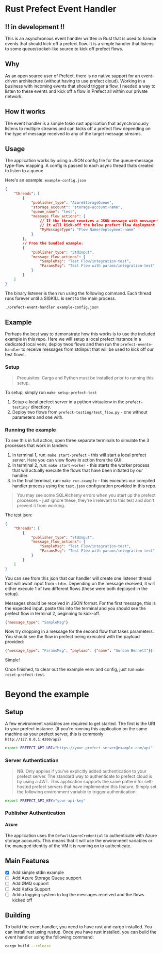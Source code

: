 # Rust Prefect Event Handler
## !! in development !!
This is an asynchronous event handler written in Rust that is used to handle events that should kick-off a prefect flow. It is a simple handler that listens to some queue/socket-like source to kick off prefect flows.

## Why
As an open source user of Prefect, there is no native support for an event-driven architecture (without having to use prefect cloud). Working in a business with incoming events that should trigger a flow, I needed a way to listen to these events and kick off a flow in Prefect all within our private network.

## How it works
The event handler is a simple tokio rust application that asynchronously listens to multiple streams and can kicks off a prefect flow depending on the type of message received to any of the target message streams.


## Usage
The application works by using a JSON config file for the queue-message type-flow mapping. A config is passed to each async thread thats created to listen to a queue. 

Here's an example:
`example-config.json`
```json
{
    "threads": [
        {
            "publisher_type": "AzureStorageQueue",
            "storage_account": "storage-account-name",
            "queue_name": "test",
            "message_flow_actions": {
                // If the thread receives a JSON message with message-type="MyMessageType"
                // it will kick-off the below prefect flow deployment
                "MyMessageType": "Flow Name/deployment-name"
            }
        },
        // From the bundled example:
        {
            "publisher_type": "StdInput",
            "message_flow_actions": {
                "SampleMsg": "Test Flow/integration-test",
                "ParamsMsg": "Test Flow with params/integration-test"
            }
        }
    ]
}
```
The binary listener is then run using the following command. Each thread runs forever until a SIGKILL is sent to the main process.
```bash
./prefect-event-handler example-config.json
```
## Example

Perhaps the best way to demonstrate how this works is to use the included example in this repo. Here we will setup a local prefect instance in a dedicated local venv, deploy twos flows and then run the `prefect-evente-handler` to receive messages from stdinput that will be used to kick off our test flows.

### Setup
>Prequisites: Cargo and Python must be installed prior to running this setup.

To setup, simply run `make setup-prefect-test`
1. Setup a local prefect server in a python virtualenv in the `prefect-testing/` directiory.
1. Deploy two flows from `prefect-testing/test_flow.py` - one without parameters and one with.

### Running the example
To see this in full action, open three separate terminals to simulate the 3 processes that work in tandem:
1. In terminal 1, run: `make start-prefect` - this will start a local prefect server. Here you can view flows in action from the GUI.
1. In terminal 2, run: `make start-worker` - this starts the worker process that will actually execute the flows that have been initiated by our handler.
1. In the final terminal, run: `make run-example` - this exceutes our compiled handler process using the `test.json` configuration provided in this repo.

> You may see some SQLAlchemy errors when you start up the prefect processes - just ignore these, they're irrelevant to this test and don't prevent it from working.

The test json:
```json
{
    "threads": [
        {
            "publisher_type": "StdInput",
            "message_flow_actions": {
                "SampleMsg": "Test Flow/integration-test",
                "ParamsMsg": "Test Flow with params/integration-test"
            }
        }
    ]
}
```
You can see from this json that our handler will create one listener thread that will await input from `stdin`. Depending on the message received, it will either execute 1 of two different flows (these were both deployed in the setup). 

Messages should be received in JSON format. For the first message, this is the expected input. paste this into the terminal and you should see the prefect flow in terminal 2, beginning to kick-off.
```json
{"message_type": "SampleMsg"}
```

Now try dropping in a message for the second flow that takes parameters. You should see the flow in prefect being executed with the payload provided:
```json
{"message_type": "ParamsMsg", "payload": {"name": "Gordon Bennett"}}
```

Simple!

Once finished, to clear out the example venv and config, just run `make reset-prefect-test`.

# Beyond the example

## Setup

A few environment variables are required to get started.
The first is the URI to your prefect instance. (If you're running this application on the same machine as your prefect server, this is commonly `http://127.0.0.1:4200/api`)
```bash
export PREFECT_API_URI="https://your-prefect-server@example.com/api"
```

### Server Authentication
> NB. Only applies if you've explicitly added authentication to your prefect server.
The standard way to authenticate to prefect cloud is by using a JWT. This application supports the same pattern for self-hosted prefect servers that have implemented this feature.
Simply set the following environment variable to trigger authentication:
```bash
export PREFECT_API_KEY="your-api-key"
```

### Publisher Authentication
#### Azure
The application uses the `DefaultAzureCredential` to authenticate with Azure storage accounts. This means that it will use the environment variables or the managed identity of the VM it is running on to authenticate.


## Main Features
- [x] Add simple stdin example
- [ ] Add Azure Storage Queue support
- [ ] Add ØMQ support
- [ ] Add Kafka Support
- [ ] Add a logging system to log the messages received and the flows kicked off

## Building
To build the event handler, you need to have rust and cargo installed. You can install rust using rustup. Once you have rust installed, you can build the event handler using the following command:
```bash
cargo build --release
```
